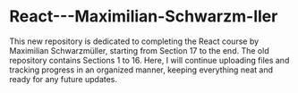 # React---Maximilian-Schwarzm-ller
This new repository is dedicated to completing the React course by Maximilian Schwarzmüller, starting from Section 17 to the end. The old repository contains Sections 1 to 16. Here, I will continue uploading files and tracking progress in an organized manner, keeping everything neat and ready for any future updates.
